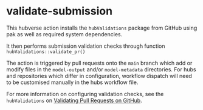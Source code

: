 # validate-submission


This hubverse action installs the `hubValidations` package from GitHub using pak as well as required system dependencies.

It then performs submission validation checks through function `hubValidations::validate_pr()`

The action is triggered by pull requests onto the `main` branch which add or modify files in the `model-output` and/or `model-metadata` directories. For hubs and repositories which differ in configuration, workflow dispatch will need to be customised manually in the hubs workflow file.

For more information on configuring validation checks, see the `hubValidations`  on [Validating Pull Requests on GitHub](https://infectious-disease-modeling-hubs.github.io/hubValidations/articles/validate-pr.html).
